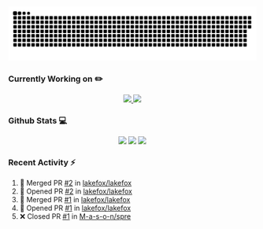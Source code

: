 <div align='center'>
  <img src='https://raw.githubusercontent.com/Bitlatte/Bitlatte/output/github-snake.svg' />
</div>

### Currently Working on :pencil2:
<div align='center'>
  <a href='https://github.com/Bitlatte/vite-react'>
    <img width='49.5%' src='https://github-readme-stats.vercel.app/api/pin/?username=Bitlatte&repo=vite-react' />
  </a>
  <a href='https://github.com/Bitlatte/REST-boilerplate'>
    <img width='49.5%' src='https://github-readme-stats.vercel.app/api/pin/?username=Bitlatte&repo=REST-boilerplate' />
  </a>
</div>

### Github Stats :computer:
<div align='center'>
  <img width='49.5%' src='https://github-readme-stats.vercel.app/api?username=Bitlatte&show_icons=true&hide_border=true' />
  <img width='49.5%' src='https://github-readme-streak-stats.herokuapp.com/?user=Bitlatte&hide_border=true' />
  <img width='99%'  src='https://activity-graph.herokuapp.com/graph?username=Bitlatte&theme=minimal&hide_border=true' />
</div>

### Recent Activity :zap:
<!--START_SECTION:activity-->
1. 🎉 Merged PR [#2](https://github.com/lakefox/lakefox/pull/2) in [lakefox/lakefox](https://github.com/lakefox/lakefox)
2. 💪 Opened PR [#2](https://github.com/lakefox/lakefox/pull/2) in [lakefox/lakefox](https://github.com/lakefox/lakefox)
3. 🎉 Merged PR [#1](https://github.com/lakefox/lakefox/pull/1) in [lakefox/lakefox](https://github.com/lakefox/lakefox)
4. 💪 Opened PR [#1](https://github.com/lakefox/lakefox/pull/1) in [lakefox/lakefox](https://github.com/lakefox/lakefox)
5. ❌ Closed PR [#1](https://github.com/M-a-s-o-n/spre/pull/1) in [M-a-s-o-n/spre](https://github.com/M-a-s-o-n/spre)
<!--END_SECTION:activity-->
